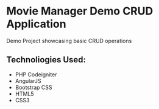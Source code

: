 # Movie Manager Demo CRUD Application
Demo Project showcasing basic CRUD operations

## Technoliogies Used:
- PHP Codeigniter
- AngularJS
- Bootstrap CSS
- HTML5
- CSS3
